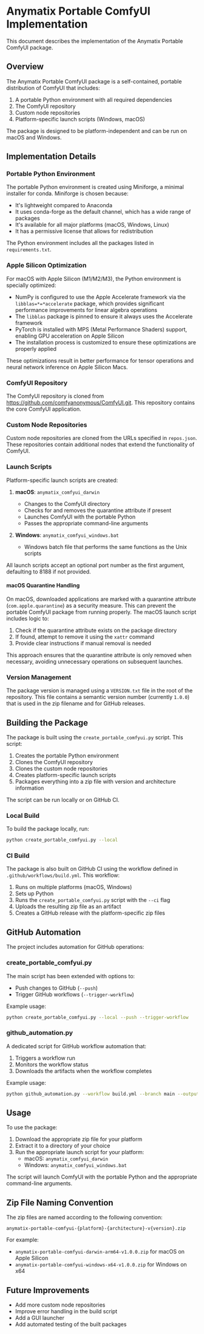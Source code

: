 # Anymatix Portable ComfyUI Implementation

This document describes the implementation of the Anymatix Portable ComfyUI package.

## Overview

The Anymatix Portable ComfyUI package is a self-contained, portable distribution of ComfyUI that includes:

1. A portable Python environment with all required dependencies
2. The ComfyUI repository
3. Custom node repositories
4. Platform-specific launch scripts (Windows, macOS)

The package is designed to be platform-independent and can be run on macOS and Windows.

## Implementation Details

### Portable Python Environment

The portable Python environment is created using Miniforge, a minimal installer for conda. Miniforge is chosen because:

- It's lightweight compared to Anaconda
- It uses conda-forge as the default channel, which has a wide range of packages
- It's available for all major platforms (macOS, Windows, Linux)
- It has a permissive license that allows for redistribution

The Python environment includes all the packages listed in `requirements.txt`.

### Apple Silicon Optimization

For macOS with Apple Silicon (M1/M2/M3), the Python environment is specially optimized:

- NumPy is configured to use the Apple Accelerate framework via the `libblas=*=*accelerate` package, which provides significant performance improvements for linear algebra operations
- The `libblas` package is pinned to ensure it always uses the Accelerate framework
- PyTorch is installed with MPS (Metal Performance Shaders) support, enabling GPU acceleration on Apple Silicon
- The installation process is customized to ensure these optimizations are properly applied

These optimizations result in better performance for tensor operations and neural network inference on Apple Silicon Macs.

### ComfyUI Repository

The ComfyUI repository is cloned from https://github.com/comfyanonymous/ComfyUI.git. This repository contains the core ComfyUI application.

### Custom Node Repositories

Custom node repositories are cloned from the URLs specified in `repos.json`. These repositories contain additional nodes that extend the functionality of ComfyUI.

### Launch Scripts

Platform-specific launch scripts are created:

1. **macOS**: `anymatix_comfyui_darwin`
   - Changes to the ComfyUI directory
   - Checks for and removes the quarantine attribute if present
   - Launches ComfyUI with the portable Python
   - Passes the appropriate command-line arguments

2. **Windows**: `anymatix_comfyui_windows.bat`
   - Windows batch file that performs the same functions as the Unix scripts

All launch scripts accept an optional port number as the first argument, defaulting to 8188 if not provided.

#### macOS Quarantine Handling

On macOS, downloaded applications are marked with a quarantine attribute (`com.apple.quarantine`) as a security measure. This can prevent the portable ComfyUI package from running properly. The macOS launch script includes logic to:

1. Check if the quarantine attribute exists on the package directory
2. If found, attempt to remove it using the `xattr` command
3. Provide clear instructions if manual removal is needed

This approach ensures that the quarantine attribute is only removed when necessary, avoiding unnecessary operations on subsequent launches.

### Version Management

The package version is managed using a `VERSION.txt` file in the root of the repository. This file contains a semantic version number (currently `1.0.0`) that is used in the zip filename and for GitHub releases.

## Building the Package

The package is built using the `create_portable_comfyui.py` script. This script:

1. Creates the portable Python environment
2. Clones the ComfyUI repository
3. Clones the custom node repositories
4. Creates platform-specific launch scripts
5. Packages everything into a zip file with version and architecture information

The script can be run locally or on GitHub CI.

### Local Build

To build the package locally, run:

```bash
python create_portable_comfyui.py --local
```

### CI Build

The package is also built on GitHub CI using the workflow defined in `.github/workflows/build.yml`. This workflow:

1. Runs on multiple platforms (macOS, Windows)
2. Sets up Python
3. Runs the `create_portable_comfyui.py` script with the `--ci` flag
4. Uploads the resulting zip file as an artifact
5. Creates a GitHub release with the platform-specific zip files

## GitHub Automation

The project includes automation for GitHub operations:

### create_portable_comfyui.py

The main script has been extended with options to:

- Push changes to GitHub (`--push`)
- Trigger GitHub workflows (`--trigger-workflow`)

Example usage:

```bash
python create_portable_comfyui.py --local --push --trigger-workflow
```

### github_automation.py

A dedicated script for GitHub workflow automation that:

1. Triggers a workflow run
2. Monitors the workflow status
3. Downloads the artifacts when the workflow completes

Example usage:

```bash
python github_automation.py --workflow build.yml --branch main --output-dir ./artifacts
```

## Usage

To use the package:

1. Download the appropriate zip file for your platform
2. Extract it to a directory of your choice
3. Run the appropriate launch script for your platform:
   - macOS: `anymatix_comfyui_darwin`
   - Windows: `anymatix_comfyui_windows.bat`

The script will launch ComfyUI with the portable Python and the appropriate command-line arguments.

## Zip File Naming Convention

The zip files are named according to the following convention:

```
anymatix-portable-comfyui-{platform}-{architecture}-v{version}.zip
```

For example:
- `anymatix-portable-comfyui-darwin-arm64-v1.0.0.zip` for macOS on Apple Silicon
- `anymatix-portable-comfyui-windows-x64-v1.0.0.zip` for Windows on x64

## Future Improvements

- Add more custom node repositories
- Improve error handling in the build script
- Add a GUI launcher
- Add automated testing of the built packages 